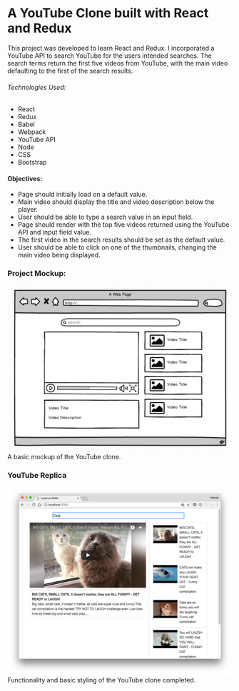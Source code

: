 # A YouTube Clone built with React and Redux
This project was developed to learn React and Redux. I incorporated a YouTube API to search YouTube for the users intended searches. The search terms return the first five videos from YouTube, with the main video defaulting to the first of the search results.


###### Technologies Used:
* React
* Redux
* Babel
* Webpack
* YouTube API
* Node
* CSS
* Bootstrap

####  Objectives:
- Page should initially load on a default value.
- Main video should display the title and video description below the player.
- User should be able to type a search value in an input field.
- Page should render with the top five videos returned using the YouTube API and input field value.
- The first video in the search results should be set as the default value.
- User should be able to click on one of the thumbnails, changing the main video being displayed.

### Project Mockup:
![project-mockup](youtube-component-structure.png)
A basic mockup of the YouTube clone. 

### YouTube Replica
![project-completed](youtube-mockup-completed.png)
Functionality and basic styling of the YouTube clone completed.

